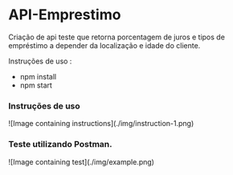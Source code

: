 # API-Emprestimo
Criação de api teste que retorna porcentagem de juros e tipos de empréstimo a depender da localização e idade do cliente.

Instruções de uso : 
 - npm install 
 - npm start

<h3>Instruções de uso</h3>
 ![Image containing instructions](./img/instruction-1.png)


<h3>Teste utilizando Postman.</h3>
 ![Image containing test](./img/example.png)
